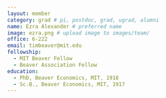 ```yaml
---
layout: member
category: grad # pi, postdoc, grad, ugrad, alumni
name: Ezra Alexander # preferred name
image: ezra.png # upload image to images/team/
office: 6-222
email: timbeaver@mit.edu
fellowship:
  - MIT Beaver Fellow
  - Beaver Association Fellow
education:
  - PhD, Beaver Economics, MIT, 1918
  - Sc.B., Beaver Economics, MIT, 1917
---
```


